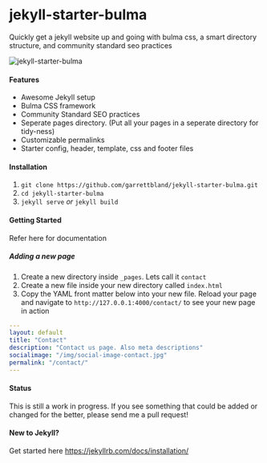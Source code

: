 # jekyll-starter-bulma

Quickly get a jekyll website up and going with bulma css, a smart directory structure, and community standard seo practices

![jekyll-starter-bulma](https://github.com/garrettbland/jekyll-starter-bulma/blob/master/README.jpg)

#### Features
- Awesome Jekyll setup
- Bulma CSS framework
- Community Standard SEO practices
- Seperate pages directory. (Put all your pages in a seperate directory for tidy-ness)
- Customizable permalinks
- Starter config, header, template, css and footer files

#### Installation

1. `git clone https://github.com/garrettbland/jekyll-starter-bulma.git`
2.  `cd jekyll-starter-bulma`
3. `jekyll serve` *or*  `jekyll build`

#### Getting Started
Refer here for documentation
##### Adding a new page
1. Create a new directory inside `_pages`. Lets call it `contact`
2. Create a new file inside your new directory called `index.html`
3. Copy the YAML front matter below into your new file. Reload your page and navigate to `http://127.0.0.1:4000/contact/` to see your new page in action

```yaml
---
layout: default
title: "Contact"
description: "Contact us page. Also meta descriptions"
socialimage: "/img/social-image-contact.jpg"
permalink: "/contact/"
---
```

#### Status
This is still a work in progress. If you see something that could be added or changed for the better, please send me a pull request!

#### New to Jekyll?
Get started here
https://jekyllrb.com/docs/installation/
